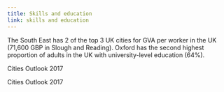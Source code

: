 ```yaml
---
title: Skills and education
link: skills and education
---
```

The South East has 2 of the top 3 UK cities for GVA per worker in the UK (71,600 GBP in Slough and Reading). Oxford has the second highest proportion of adults in the UK with university-level education (64%).
<div class="region--small-text"><p>Cities Outlook 2017</p></div>
Cities Outlook 2017
